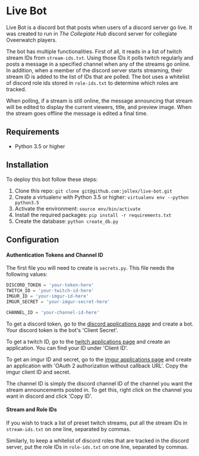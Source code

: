 # Live Bot
Live Bot is a discord bot that posts when users of a discord server go live. It was created to run in *The Collegiate Hub* discord server for collegiate Oveerwatch players.

The bot has multiple functionalities. First of all, it reads in a list of twitch stream IDs from `stream-ids.txt`. Using those IDs it polls twitch regularly and posts a message in a specified channel when any of the streams go online. In addition, when a member of the discord server starts streaming, their stream ID is added to the list of IDs that are polled. The bot uses a whitelist of discord role ids stored in `role-ids.txt` to determine which roles are tracked.

When polling, if a stream is still online, the message announcing that stream will be edited to display the current viewers, title, and preview image. When the stream goes offline the message is edited a final time.

## Requirements
* Python 3.5 or higher

## Installation
To deploy this bot follow these steps:
1. Clone this repo: `git clone git@github.com:jollex/live-bot.git`
2. Create a virtualenv with Python 3.5 or higher: `virtualenv env --python python3.5`
3. Activate the environment: `source env/bin/activate`
4. Install the required packages: `pip install -r requirements.txt`
5. Create the database: `python create_db.py`

## Configuration
#### Authentication Tokens and Channel ID
The first file you will need to create is `secrets.py`. This file needs the following values:
```python
DISCORD_TOKEN = 'your-token-here'
TWITCH_ID = 'your-twitch-id-here'
IMGUR_ID = 'your-imgur-id-here'
IMGUR_SECRET = 'your-imgur-secret-here'

CHANNEL_ID = 'your-channel-id-here'
```

To get a discord token, go to the [discord applications page](https://discordapp.com/developers/applications/me) and create a bot. Your discord token is the bot's 'Client Secret'.

To get a twitch ID, go to the [twitch applications page](https://dev.twitch.tv/dashboard/apps) and create an application. You can find your ID under 'Client ID'.

To get an imgur ID and secret, go to the [imgur applications page](https://api.imgur.com/oauth2/addclient) and create an application with 'OAuth 2 authorization without callback URL'. Copy the imgur client ID and secret.

The channel ID is simply the discord channel ID of the channel you want the stream announcements posted in. To get this, right click on the channel you want in discord and click 'Copy ID'.

#### Stream and Role IDs
If you wish to track a list of preset twitch streams, put all the stream IDs in `stream-ids.txt` on one line, separated by commas.

Similarly, to keep a whitelist of discord roles that are tracked in the discord server, put the role IDs in `role-ids.txt` on one line, separated by commas.
